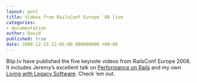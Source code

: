 ```yaml
---
layout: post
title: Videos from RailsConf Europe '08 live
categories:
- documentation
author: David
published: true
date: 2008-12-15 12:05:00.000000000 +00:00
---
```

<p>Blip.tv have published the five keynote videos from RailsConf Europe 2008. It includes Jeremy&#8217;s excellent talk on <a href="http://railsconfeurope.blip.tv/file/1555719/">Performance on Rails</a> and my own <a href="http://railsconfeurope.blip.tv/file/1555560/">Living with Legacy Software</a>. Check &#8217;em out.</p>